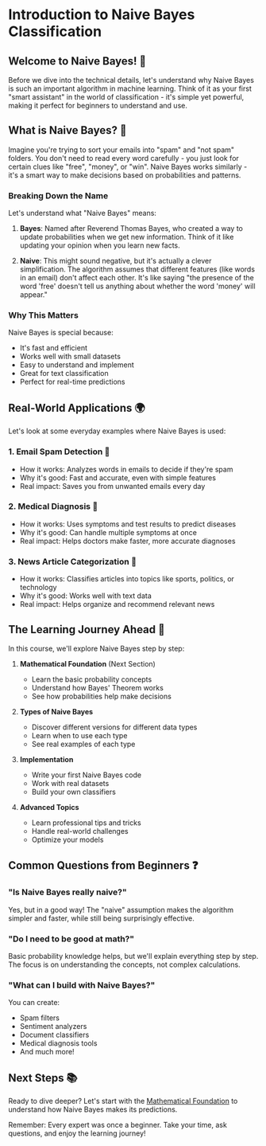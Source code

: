 # Introduction to Naive Bayes Classification

## Welcome to Naive Bayes! 🎯

Before we dive into the technical details, let's understand why Naive Bayes is such an important algorithm in machine learning. Think of it as your first "smart assistant" in the world of classification - it's simple yet powerful, making it perfect for beginners to understand and use.

## What is Naive Bayes? 🤔

Imagine you're trying to sort your emails into "spam" and "not spam" folders. You don't need to read every word carefully - you just look for certain clues like "free", "money", or "win". Naive Bayes works similarly - it's a smart way to make decisions based on probabilities and patterns.

### Breaking Down the Name

Let's understand what "Naive Bayes" means:

1. **Bayes**: Named after Reverend Thomas Bayes, who created a way to update probabilities when we get new information. Think of it like updating your opinion when you learn new facts.

2. **Naive**: This might sound negative, but it's actually a clever simplification. The algorithm assumes that different features (like words in an email) don't affect each other. It's like saying "the presence of the word 'free' doesn't tell us anything about whether the word 'money' will appear."

### Why This Matters

Naive Bayes is special because:

- It's fast and efficient
- Works well with small datasets
- Easy to understand and implement
- Great for text classification
- Perfect for real-time predictions

## Real-World Applications 🌍

Let's look at some everyday examples where Naive Bayes is used:

### 1. Email Spam Detection 📧

- How it works: Analyzes words in emails to decide if they're spam
- Why it's good: Fast and accurate, even with simple features
- Real impact: Saves you from unwanted emails every day

### 2. Medical Diagnosis 🏥

- How it works: Uses symptoms and test results to predict diseases
- Why it's good: Can handle multiple symptoms at once
- Real impact: Helps doctors make faster, more accurate diagnoses

### 3. News Article Categorization 📰

- How it works: Classifies articles into topics like sports, politics, or technology
- Why it's good: Works well with text data
- Real impact: Helps organize and recommend relevant news

## The Learning Journey Ahead 🚀

In this course, we'll explore Naive Bayes step by step:

1. **Mathematical Foundation** (Next Section)
   - Learn the basic probability concepts
   - Understand how Bayes' Theorem works
   - See how probabilities help make decisions

2. **Types of Naive Bayes**
   - Discover different versions for different data types
   - Learn when to use each type
   - See real examples of each type

3. **Implementation**
   - Write your first Naive Bayes code
   - Work with real datasets
   - Build your own classifiers

4. **Advanced Topics**
   - Learn professional tips and tricks
   - Handle real-world challenges
   - Optimize your models

## Common Questions from Beginners ❓

### "Is Naive Bayes really naive?"

Yes, but in a good way! The "naive" assumption makes the algorithm simpler and faster, while still being surprisingly effective.

### "Do I need to be good at math?"

Basic probability knowledge helps, but we'll explain everything step by step. The focus is on understanding the concepts, not complex calculations.

### "What can I build with Naive Bayes?"

You can create:

- Spam filters
- Sentiment analyzers
- Document classifiers
- Medical diagnosis tools
- And much more!

## Next Steps 📚

Ready to dive deeper? Let's start with the [Mathematical Foundation](2-math-foundation.md) to understand how Naive Bayes makes its predictions.

Remember: Every expert was once a beginner. Take your time, ask questions, and enjoy the learning journey!
